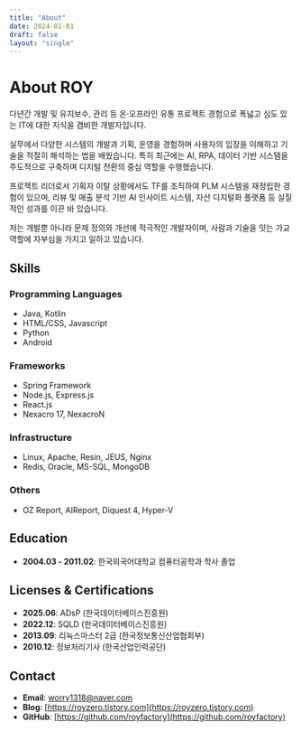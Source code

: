 ```yaml
---
title: "About"
date: 2024-01-01
draft: false
layout: "single"
---
```


# About ROY

다년간 개발 및 유지보수, 관리 등 온·오프라인 유통 프로젝트 경험으로 폭넓고 심도 있는 IT에 대한 지식을 겸비한 개발자입니다.

실무에서 다양한 시스템의 개발과 기획, 운영을 경험하며 사용자의 입장을 이해하고 기술을 적절히 해석하는 법을 배웠습니다. 특히 최근에는 AI, RPA, 데이터 기반 시스템을 주도적으로 구축하며 디지털 전환의 중심 역할을 수행했습니다.

프로젝트 리더로서 기획자 이탈 상황에서도 TF를 조직하여 PLM 시스템을 재정립한 경험이 있으며, 리뷰 및 매출 분석 기반 AI 인사이트 시스템, 자산 디지털화 플랫폼 등 실질적인 성과를 이끈 바 있습니다.

저는 개발뿐 아니라 문제 정의와 개선에 적극적인 개발자이며, 사람과 기술을 잇는 가교 역할에 자부심을 가지고 일하고 있습니다.

## Skills

### Programming Languages
- Java, Kotlin
- HTML/CSS, Javascript
- Python
- Android

### Frameworks
- Spring Framework
- Node.js, Express.js
- React.js
- Nexacro 17, NexacroN

### Infrastructure
- Linux, Apache, Resin, JEUS, Nginx
- Redis, Oracle, MS-SQL, MongoDB

### Others
- OZ Report, AIReport, Diquest 4, Hyper-V

## Education
- **2004.03 - 2011.02**: 한국외국어대학교 컴퓨터공학과 학사 졸업

## Licenses & Certifications
- **2025.06**: ADsP (한국데이터베이스진흥원)
- **2022.12**: SQLD (한국데이터베이스진흥원)
- **2013.09**: 리눅스마스터 2급 (한국정보통신산업협회부)
- **2010.12**: 정보처리기사 (한국산업인력공단)

## Contact
- **Email**: worry1318@naver.com
- **Blog**: [https://royzero.tistory.com](https://royzero.tistory.com)
- **GitHub**: [https://github.com/royfactory](https://github.com/royfactory)
